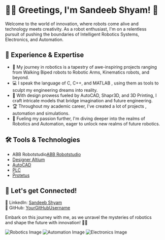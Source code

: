 # 👋🏻 Greetings, I'm Sandeeb Shyam! 🤖

Welcome to the world of innovation, where robots come alive and technology meets creativity. As a robot enthusiast, I'm on a relentless pursuit of pushing the boundaries of Intelligent Robotics Systems, Electronics, and Automation.

## 🚀 Experience & Expertise

- 🤖 My journey in robotics is a tapestry of awe-inspiring projects ranging from Walking Biped robots to Robotic Arms, Kinematics robots, and beyond.
- 💻 I speak the language of C, C++, and MATLAB , using them as tools to sculpt my engineering dreams into reality.
- 🎨 With design prowess fueled by AutoCAD, Shapr3D, and 3D Printing, I craft intricate models that bridge imagination and future engineering.
- 🏆 Throughout my academic career, I've created a lot of projects , automation and simulations.
- 🤖 Fueling my passion further, I'm diving deeper into the realms of Robotics and Automation, eager to unlock new realms of future robotics.

## 🛠️ Tools & Technologies

- ABB Robotstudio[ABB Robotstudio]([https://example.com/robotics_image.jpg](https://www.google.com/search?q=abb+robot+studio+logo&tbm=isch&ved=2ahUKEwjKzMztleeEAxUFuP0HHXtMAdcQ2-cCegQIABAA&oq=abb+robot+studio+logo&gs_lp=EgNpbWciFWFiYiByb2JvdCBzdHVkaW8gbG9nb0jVGlCJBFifGHAAeACQAQCYAW-gAZkHqgEEMTAuMbgBA8gBAPgBAYoCC2d3cy13aXotaW1nwgIFEAAYgATCAgYQABgHGB6IBgE&sclient=img&ei=llTsZcqpFYXw9u8P-5iFuA0&bih=779&biw=1440&rlz=1C5CHFA_enIN965IN965#imgrc=otHivOeqqrYMcM))
- [Designer Altium](https://www.google.com/search?q=Designer+Altium+logo&tbm=isch&ved=2ahUKEwj-n6XDlueEAxXB-wIHHRrHD8wQ2-cCegQIABAA&oq=Designer+Altium+logo&gs_lp=EgNpbWciFERlc2lnbmVyIEFsdGl1bSBsb2dvMgYQABgIGB4yBhAAGAgYHjIGEAAYCBgeMgYQABgIGB5IrQtQrwVY8ghwAHgAkAEAmAFjoAGRA6oBATW4AQPIAQD4AQGKAgtnd3Mtd2l6LWltZ4gGAQ&sclient=img&ei=SlXsZf7SA8H3i-gPmo6_4Aw&bih=779&biw=1440&rlz=1C5CHFA_enIN965IN965#imgrc=1tT7VXf9uSniVM&imgdii=HOaxcq7AenZ4IM)
- [AutoCAD](https://www.google.com/search?q=Autocad+logo&tbm=isch&ved=2ahUKEwiYz8fKlueEAxU09gIHHRO2AIYQ2-cCegQIABAA&oq=Autocad+logo&gs_lp=EgNpbWciDEF1dG9jYWQgbG9nbzIFEAAYgAQyBRAAGIAEMgUQABiABDIFEAAYgAQyBRAAGIAEMgUQABiABDIFEAAYgAQyBRAAGIAEMgUQABiABDIFEAAYgARIixRQ8AVYnBFwAHgAkAEAmAF5oAHkBaoBAzYuMrgBA8gBAPgBAYoCC2d3cy13aXotaW1nwgIGEAAYCBgewgIKEAAYgAQYigUYQ8ICBhAAGAcYHogGAQ&sclient=img&ei=WVXsZdi-ErTsi-gPk-yCsAg&bih=779&biw=1440&rlz=1C5CHFA_enIN965IN965#imgrc=-lcOGfBz2o7fsM)
- [PLC](https://www.google.com/search?q=unity+pro+xl+logo&tbm=isch&ved=2ahUKEwjzj8T5lueEAxWpyAIHHabXDmsQ2-cCegQIABAA&oq=unity+pro+xl+&gs_lp=EgNpbWciDXVuaXR5IHBybyB4bCAqAggBMgQQABgeMgQQABgeMgcQABiABBgYMgcQABiABBgYMgcQABiABBgYMgcQABiABBgYMgcQABiABBgYMgcQABiABBgYMgcQABiABBgYMgcQABiABBgYSJEOUJ8BWJ8BcAB4AJABAJgBVKABogGqAQEyuAEByAEA-AEBigILZ3dzLXdpei1pbWfCAgUQABiABIgGAQ&sclient=img&ei=u1XsZbPGMamRi-gPpq-72AY&bih=779&biw=1440&rlz=1C5CHFA_enIN965IN965#imgrc=nXF440QLyT1ppM)
- [Protetus](https://www.google.com/search?q=Protetus+logo&tbm=isch&ved=2ahUKEwiihaD7lueEAxV6zQIHHWPrD7gQ2-cCegQIABAA&oq=Protetus+logo&gs_lp=EgNpbWciDVByb3RldHVzIGxvZ29IwzFQggZYwS9wAngAkAEAmAFfoAHWCKoBAjEzuAEDyAEA-AEBigILZ3dzLXdpei1pbWfCAgQQABgewgIKEAAYgAQYigUYQ8ICBRAAGIAEwgIGEAAYBxgewgIIEAAYBRgHGB7CAggQABgIGAcYHogGAQ&sclient=img&ei=v1XsZeKpGfqai-gP49a_wAs&bih=779&biw=1440&rlz=1C5CHFA_enIN965IN965#imgrc=wNr5kk2uyCC9xM)

## 🌟 Let's get Connected!

🔗 LinkedIn: [Sandeeb Shyam](https://www.linkedin.com/in/sandeeb-shyam-santhamani-senthilkumar/)  
💼 GitHub: [YourGitHubUsername](https://github.com/SandeebShyam)

Embark on this journey with me, as we unravel the mysteries of robotics and shape the future with innovation! 🌌✨

![Robotics Image](https://www.google.com/search?sca_esv=421dc4c8986dd1d4&rlz=1C5CHFA_enIN965IN965&q=robotics&tbm=isch&source=lnms&sa=X&ved=2ahUKEwiNrcTbl-eEAxVAhf0HHW2GBCwQ0pQJegQIDRAB&biw=1440&bih=779&dpr=2#imgrc=alO2tfpy7tzJSM&imgdii=ETmEc4ueUnlNrM)
![Automation Image](https://www.google.com/search?q=robotics+and+automation+logo&tbm=isch&rlz=1C5CHFA_enIN965IN965&hl=en-GB&sa=X&ved=2ahUKEwjpz8H1l-eEAxVfk_0HHZ51BDcQrNwCKAB6BQgBEKAB&biw=1440&bih=779#imgrc=F7fMWbi0bUcPHM)
![Electronics Image](https://www.google.com/search?q=PCB+robbotics+image&tbm=isch&ved=2ahUKEwi276SLmOeEAxX-of0HHWrnD-MQ2-cCegQIABAA&oq=PCB+robbotics+image&gs_lp=EgNpbWciE1BDQiByb2Jib3RpY3MgaW1hZ2VI6AlQhgVYhgVwAHgAkAEAmAFsoAHDAaoBAzEuMbgBA8gBAPgBAYoCC2d3cy13aXotaW1niAYB&sclient=img&ei=7VbsZfbEHf7D9u8P6s6_mA4&bih=779&biw=1440&rlz=1C5CHFA_enIN965IN965&hl=en-GB#imgrc=qfVeBCtJ5A85tM&imgdii=XQNfWzLPewtKnM)
